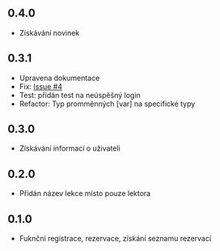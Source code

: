 ## 0.4.0

- Získávání novinek

## 0.3.1

- Upravena dokumentace
- Fix: [Issue #4](https://github.com/tpkowastaken/bikram_yoga_lib/issues/4)
- Test: přidán test na neúspěšný login
- Refactor: Typ promměnných [var] na specifické typy

## 0.3.0

- Získávání informací o uživateli

## 0.2.0

- Přidán název lekce místo pouze lektora

## 0.1.0

- Fuknční registrace, rezervace, získání seznamu rezervací
